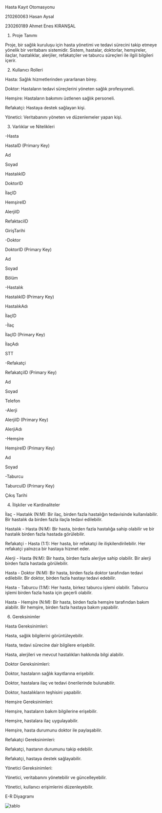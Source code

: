 Hasta Kayıt Otomasyonu

210260063	Hasan Aysal

230260189	Ahmet Enes KIRANŞAL


1. Proje Tanımı
 
Proje, bir sağlık kuruluşu için hasta yönetimi ve tedavi sürecini takip etmeye yönelik bir veritabanı sistemidir. Sistem, hastalar, doktorlar, hemşireler, ilaçlar, hastalıklar, alerjiler, refakatçiler ve taburcu süreçleri ile ilgili bilgileri içerir.



2. Kullanıcı Rolleri

Hasta: Sağlık hizmetlerinden yararlanan birey.

Doktor: Hastaların tedavi süreçlerini yöneten sağlık profesyoneli.

Hemşire: Hastaların bakımını üstlenen sağlık personeli.

Refakatçi: Hastaya destek sağlayan kişi.

Yönetici: Veritabanını yöneten ve düzenlemeler yapan kişi.



3. Varlıklar ve Nitelikleri

-Hasta

HastaID (Primary Key)

Ad

Soyad

HastalıkID

DoktorID

İlaçID

HemşireID

AlerjiID

RefaktaciID

GirişTarihi



-Doktor

DoktorID (Primary Key)

Ad

Soyad

Bölüm


-Hastalık

HastalıkID (Primary Key)

HastalıkAdı

İlaçID


-İlaç

İlaçID (Primary Key)

İlaçAdı

STT


-Refakatçi

RefakatçiID (Primary Key)

Ad

Soyad

Telefon


-Alerji

AlerjiID (Primary Key)

AlerjiAdı



-Hemşire

HemşireID (Primary Key)

Ad

Soyad


-Taburcu

TaburcuID (Primary Key)

Çıkış Tarihi




4. İlişkiler ve Kardinaliteler

İlaç - Hastalık (N:M): Bir ilaç, birden fazla hastalığın tedavisinde kullanılabilir. Bir hastalık da birden fazla ilaçla tedavi edilebilir.

Hastalık - Hasta (N:M): Bir hasta, birden fazla hastalığa sahip olabilir ve bir hastalık birden fazla hastada görülebilir.

Refakatçi - Hasta (1:1): Her hasta, bir refakatçi ile ilişkilendirilebilir. Her refakatçi yalnızca bir hastaya hizmet eder.

Alerji - Hasta (N:M): Bir hasta, birden fazla alerjiye sahip olabilir. Bir alerji birden fazla hastada görülebilir.

Hasta - Doktor (N:M): Bir hasta, birden fazla doktor tarafından tedavi edilebilir. Bir doktor, birden fazla hastayı tedavi edebilir.

Hasta - Taburcu (1:M): Her hasta, birkez taburcu işlemi olabilir. Taburcu işlemi birden fazla hasta için geçerli olabilir.

Hasta - Hemşire (N:M): Bir hasta, birden fazla hemşire tarafından bakım alabilir. Bir hemşire, birden fazla hastaya bakım yapabilir.




6. Gereksinimler
 
Hasta Gereksinimleri:

Hasta, sağlık bilgilerini görüntüleyebilir.

Hasta, tedavi sürecine dair bilgilere erişebilir.

Hasta, alerjileri ve mevcut hastalıkları hakkında bilgi alabilir.


Doktor Gereksinimleri:

Doktor, hastaların sağlık kayıtlarına erişebilir.

Doktor, hastalara ilaç ve tedavi önerilerinde bulunabilir.

Doktor, hastalıkların teşhisini yapabilir.


Hemşire Gereksinimleri:

Hemşire, hastaların bakım bilgilerine erişebilir.

Hemşire, hastalara ilaç uygulayabilir.

Hemşire, hasta durumunu doktor ile paylaşabilir.


Refakatçi Gereksinimleri:

Refakatçi, hastanın durumunu takip edebilir.

Refakatçi, hastaya destek sağlayabilir.


Yönetici Gereksinimleri:

Yönetici, veritabanını yönetebilir ve güncelleyebilir.

Yönetici, kullanıcı erişimlerini düzenleyebilir.


E-R Diyagramı


![tablo](https://github.com/user-attachments/assets/c3585b67-5f3d-4670-a678-92144eea21af)
